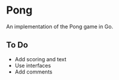 # Pong

An implementation of the Pong game in Go.

## To Do

* Add scoring and text
* Use interfaces
* Add comments
